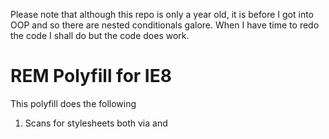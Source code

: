 Please note that although this repo is only a year old, it is before I got into OOP and so there are nested conditionals galore. When I have time to redo the code I shall do but the code does work.

# REM Polyfill for IE8

This polyfill does the following

1. Scans for stylesheets both via <link> and <style> tags
2. Gets the base font size
3. Replaces all instances of rem units to the px equivalent. (currently only px though)

I did try the rem-unit polyfill but I also needed media query support.
So along with the media queries polyfill you can now have both in IE8

* REM unit support
* Media queru support

## Help

### First of all Why is my markdown not showing as it should?

Ok, here's the deal. I know that my Javascript coding techniques could do with improving.
The script works fine as it is (as long as your html tag has a px font-size assigned to it)
but I want to know how I can improve my coding style. How can I make the script more efficient?

## ToDo
1. Get the base_font-size unit passed back as well so that the multiplication returns the
correct unit back
